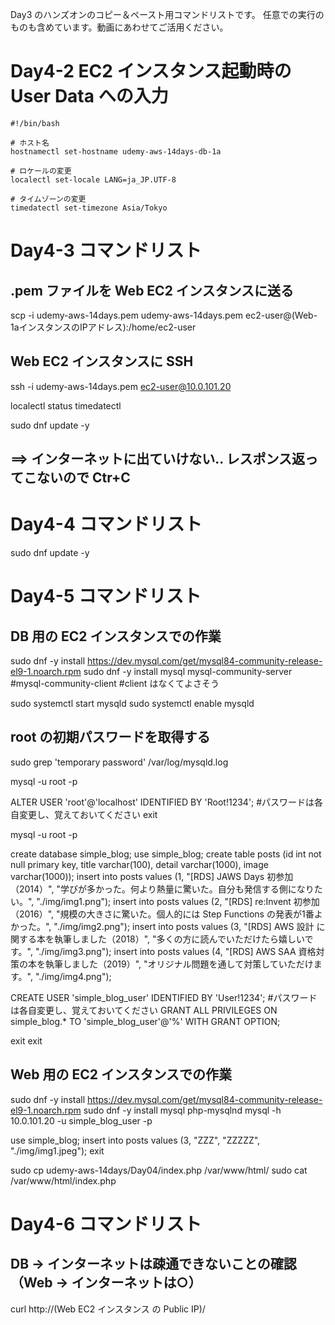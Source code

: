 Day3 のハンズオンのコピー＆ペースト用コマンドリストです。
任意での実行のものも含めています。動画にあわせてご活用ください。

# Day4-2 EC2 インスタンス起動時の User Data への入力
```
#!/bin/bash

# ホスト名
hostnamectl set-hostname udemy-aws-14days-db-1a

# ロケールの変更
localectl set-locale LANG=ja_JP.UTF-8

# タイムゾーンの変更
timedatectl set-timezone Asia/Tokyo
```

# Day4-3 コマンドリスト
## .pem ファイルを Web EC2 インスタンスに送る
scp -i udemy-aws-14days.pem udemy-aws-14days.pem ec2-user@(Web-1aインスタンスのIPアドレス):/home/ec2-user

## Web EC2 インスタンスに SSH
ssh -i udemy-aws-14days.pem ec2-user@10.0.101.20

localectl status
timedatectl

sudo dnf update -y
## ==> インターネットに出ていけない.. レスポンス返ってこないので Ctr+C

# Day4-4 コマンドリスト
sudo dnf update -y

# Day4-5 コマンドリスト

## DB 用の EC2 インスタンスでの作業
sudo dnf -y install https://dev.mysql.com/get/mysql84-community-release-el9-1.noarch.rpm
sudo dnf -y install mysql mysql-community-server #mysql-community-client #client はなくてよさそう

sudo systemctl start mysqld
sudo systemctl enable mysqld

## root の初期パスワードを取得する
sudo grep 'temporary password' /var/log/mysqld.log

mysql -u root -p

ALTER USER 'root'@'localhost' IDENTIFIED BY 'Root!1234'; #パスワードは各自変更し、覚えておいてください
exit

mysql -u root -p

create database simple_blog;
use simple_blog;
create table posts (id int not null primary key, title varchar(100), detail varchar(1000), image varchar(1000));
insert into posts values (1, "[RDS] JAWS Days 初参加（2014）", "学びが多かった。何より熱量に驚いた。自分も発信する側になりたい。", "./img/img1.png");
insert into posts values (2, "[RDS] re:Invent 初参加（2016）", "規模の大きさに驚いた。個人的には Step Functions の発表が1番よかった。", "./img/img2.png");
insert into posts values (3, "[RDS] AWS 設計 に関する本を執筆しました（2018）", "多くの方に読んでいただけたら嬉しいです。", "./img/img3.png");
insert into posts values (4, "[RDS] AWS SAA 資格対策の本を執筆しました（2019）", "オリジナル問題を通して対策していただけます。", "./img/img4.png");

CREATE USER 'simple_blog_user' IDENTIFIED BY 'User!1234'; #パスワードは各自変更し、覚えておいてください
GRANT ALL PRIVILEGES ON simple_blog.* TO 'simple_blog_user'@'%' WITH GRANT OPTION;

exit
exit

## Web 用の EC2 インスタンスでの作業

sudo dnf -y install https://dev.mysql.com/get/mysql84-community-release-el9-1.noarch.rpm
sudo dnf -y install mysql php-mysqlnd
mysql -h 10.0.101.20 -u simple_blog_user -p

use simple_blog;
insert into posts values (3, "ZZZ", "ZZZZZ", "./img/img1.jpeg");
exit

sudo cp udemy-aws-14days/Day04/index.php /var/www/html/
sudo cat /var/www/html/index.php 

# Day4-6 コマンドリスト
## DB → インターネットは疎通できないことの確認（Web → インターネットは○）
curl http://(Web EC2 インスタンス の Public IP)/

